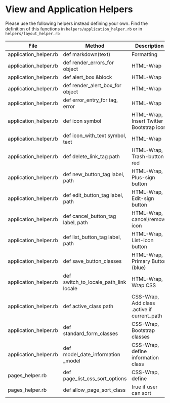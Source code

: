 View and Application Helpers
============================

Please use the following helpers instead defining your own.
Find the definition of this functions in `helpers/application_helper.rb`
or in `helpers/layout_helper.rb`


File                  | Method                                | Description
----------------------|---------------------------------------|-----------------------------------------
application_helper.rb | def markdown(text)                    | Formatting
application_helper.rb | def render_errors_for object          | HTML-Wrap
application_helper.rb | def alert_box &block                  | HTML-Wrap
application_helper.rb | def render_alert_box_for object       | HTML-Wrap
application_helper.rb | def error_entry_for tag, error        | HTML-Wrap
application_helper.rb | def icon symbol                       | HTML-Wrap, Insert Twitter Bootstrap icon
application_helper.rb | def icon_with_text symbol, text       | HTML-Wrap
application_helper.rb | def delete_link_tag path              | HTML-Wrap, Trash-button red
application_helper.rb | def new_button_tag label, path        | HTML-Wrap, Plus-sign button
application_helper.rb | def edit_button_tag label, path       | HTML-Wrap, Edit-sign button
application_helper.rb | def cancel_button_tag label, path     | HTML-Wrap, cancel/remove icon
application_helper.rb | def list_button_tag label, path       | HTML-Wrap, List-icon button
application_helper.rb | def save_button_classes               | HTML-Wrap, Primary Button (blue)
application_helper.rb | def switch_to_locale_path_link locale | HTML-Wrap, Wrap CSS
application_helper.rb | def active_class path                 | CSS-Wrap,  Add class .active if current_path
application_helper.rb | def standard_form_classes             | CSS-Wrap, Bootstrap classes
application_helper.rb | def model_date_information _model     | CSS-Wrap, define information class
pages_helper.rb       | def page_list_css_sort_options        | CSS-Wrap, define
pages_helper.rb       | def allow_page_sort_class             | true if user can sort
